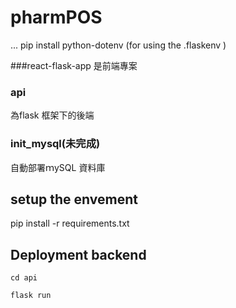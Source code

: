 # pharmPOS

...
pip install python-dotenv (for using the .flaskenv )

###react-flask-app 
是前端專案

### api 
為flask 框架下的後端

### init_mysql(未完成)
自動部署ｍySQL 資料庫

## setup the envement
pip install -r requirements.txt 

## Deployment backend
```cd api```

```flask run```